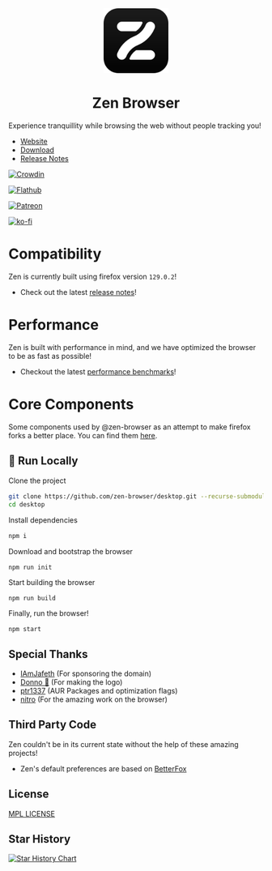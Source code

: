 <div align="center">
<picture>
    <img src="./zen-black.svg" width="128px">
</picture>
</div>
<h1 align="center">
Zen Browser
</h1>

Experience tranquillity while browsing the web without people tracking you!

* [Website](https://www.zen-browser.app)
* [Download](https://www.zen-browser.app/download)
* [Release Notes](https://www.zen-browser.app/release-notes/latest)

[![Crowdin](https://badges.crowdin.net/zen-browser/localized.svg)](https://crowdin.com/project/zen-browser)

[![Flathub](https://flathub.org/api/badge?locale=en)](https://flathub.org/apps/io.github.zen_browser.zen')

[![Patreon](https://c5.patreon.com/external/logo/become_a_patron_button.png)](https://www.patreon.com/z3nth10n)

[![ko-fi](https://ko-fi.com/img/githubbutton_sm.svg)](https://ko-fi.com/K3K111FH7H)

# Compatibility

Zen is currently built using firefox version `129.0.2`!

* Check out the latest [release notes](https://www.zen-browser.app/release-notes)!

# Performance

Zen is built with performance in mind, and we have optimized the browser to be as fast as possible!

* Checkout the latest [performance benchmarks](https://docs.zen-browser.app/benchmarks)!

# Core Components

Some components used by @zen-browser as an attempt to make firefox forks a better place. You can find them [here](https://github.com/zen-browser/components).

## 🚀 Run Locally

Clone the project

```bash
git clone https://github.com/zen-browser/desktop.git --recurse-submodules
cd desktop
```

Install dependencies 

```bash
npm i
```

Download and bootstrap the browser

```
npm run init
```

Start building the browser

```
npm run build
```

Finally, run the browser!

```
npm start
```

## Special Thanks

- [IAmJafeth](https://github.com/IAmJafeth) (For sponsoring the domain)
- [Donno 🐒](https://www.onnno.nl/) (For making the logo)
- [ptr1337](https://github.com/ptr1337) (AUR Packages and optimization flags)
- [nitro](https://github.com/n7itro) (For the amazing work on the browser)

## Third Party Code

Zen couldn't be in its current state without the help of these amazing projects!

- Zen's default preferences are based on [BetterFox](https://github.com/yokoffing/Betterfox)

## License

[MPL LICENSE](./LICENSE)

## Star History

<a href="https://star-history.com/#zen-browser/desktop&Date">
 <picture>
   <source media="(prefers-color-scheme: dark)" srcset="https://api.star-history.com/svg?repos=zen-browser/desktop&type=Date&theme=dark" />
   <source media="(prefers-color-scheme: light)" srcset="https://api.star-history.com/svg?repos=zen-browser/desktop&type=Date" />
   <img alt="Star History Chart" src="https://api.star-history.com/svg?repos=zen-browser/desktop&type=Date" />
 </picture>
</a>

